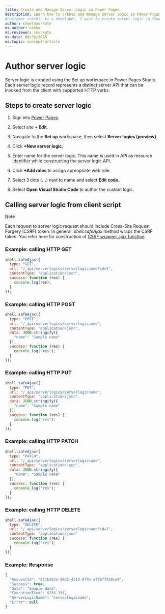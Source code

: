 ```yaml
---
title: Create and Manage Server Logic in Power Pages
description: Learn how to create and manage server logic in Power Pages Studio, including setup steps, role assignments, and API integration examples.
#customer intent: As a developer, I want to create server logic in Power Pages Studio so that I can define custom server APIs for my application.
author: shwetamurkute
ms.author: nabha
ms.reviewer: smurkute
ms.date: 09/30/2025
ms.topic: concept-article
---
```


# Author server logic

Server logic is created using the Set up workspace in Power Pages Studio. Each server logic record represents a distinct server API that can be invoked from the client with supported HTTP verbs.

## Steps to create server logic

1. Sign into [Power Pages](https://make.powerpages.microsoft.com/).

2. Select site **+ Edit**.

3. Navigate to the **Set up** workspace, then select **Server logics (preview)**.

4. Click **+New server logic**.

5. Enter name for the server logic. This name is used in API as resource identifier while constructing the server logic API.

6. Click **+Add roles** to assign appropriate web role.

7. Select 3 dots (**…**) next to name and select **Edit code.**

8. Select **Open Visual Studio Code** to author the custom logic.

## Calling server logic from client script

> [!NOTE]
> Each request to server logic request should include Cross-Site Request Forgery (CSRF) token. In general, *shell.safeAjax* method wraps the CSRF token. You refer here for construction of [CSRF wrapper ajax function](/power-pages/configure/web-api-http-requests-handle-errors#example-wrapper-ajax-function-for-the-csrf-token).

### Example: calling HTTP GET

```javascript
shell.safeAjax({
  type: "GET",
  url: "/_api/serverlogics/serverlogicname?id=1",
  contentType: "application/json",
  success: function (res) {
    console.log(res);
  }
});
```

### Example: calling HTTP POST

```javascript
shell.safeAjax({
  type: "POST",
  url: "/_api/serverlogics/serverlogicname",
  contentType: "application/json",
  data: JSON.stringify({
    "name": "Sample name"
  }),
  success: function (res) {
    console.log("res");
  }
});
```

### Example: calling HTTP PUT

```javascript
shell.safeAjax({
  type: "PUT",
  url: "/_api/serverlogics/serverlogicname",
  contentType: "application/json",
  data: JSON.stringify({
    "name": "Sample name"
  }),
  success: function (res) {
    console.log("res");
  }
});
```

### Example: calling HTTP PATCH

```javascript
shell.safeAjax({
  type: "PATCH",
  url: "/_api/serverlogics/serverlogicname",
  contentType: "application/json",
  data: JSON.stringify({
    "name": "Sample name"
  }),
  success: function (res) {
    console.log("res");
  }
});
```

### Example: calling HTTP DELETE

```javascript
shell.safeAjax({
  type: "DELETE",
  url: "/_api/serverlogics/serverlogicname?id=1",
  contentType: "application/json"
  success: function (res) {
    console.log("res");
  }
});
```

### Example: Response

```javascript
{
  "RequestId": "811b363e-36d2-4213-9f44-a73bf7550ce8",
  "Success": true,
  "Data": "Sample data",
  "ExecutionTime": 9256.331,
  "ServerLogicName": "serverlogicname",
  "Error": null
}
```


